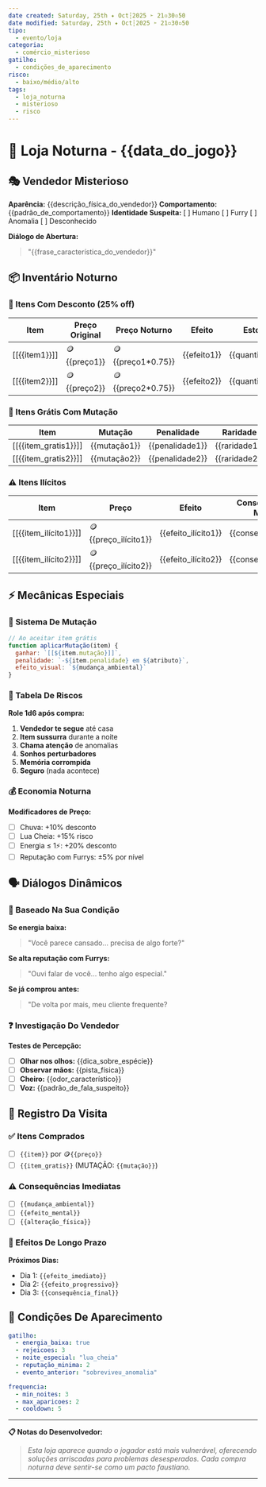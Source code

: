```yaml
---
date created: Saturday, 25th ✦ Oct┆2025 ➣ 21▫30▫50
date modified: Saturday, 25th ✦ Oct┆2025 ➣ 21▫30▫50
tipo:
  - evento/loja
categoria:
  - comércio_misterioso
gatilho:
  - condições_de_aparecimento
risco:
  - baixo/médio/alto
tags:
  - loja_noturna
  - misterioso
  - risco
---
```


# 🏪 Loja Noturna - {{data_do_jogo}}

## 🎭 Vendedor Misterioso
**Aparência:** {{descrição_física_do_vendedor}}
**Comportamento:** {{padrão_de_comportamento}}
**Identidade Suspeita:** [ ] Humano [ ] Furry [ ] Anomalia [ ] Desconhecido

**Diálogo de Abertura:**
> "{{frase_característica_do_vendedor}}"

## 📦 Inventário Noturno

### 🛒 Itens Com Desconto (25% off)
| Item | Preço Original | Preço Noturno | Efeito | Estoque |
|------|----------------|---------------|--------|---------|
| [[{{item1}}]] | 🪙{{preço1}} | 🪙{{preço1*0.75}} | {{efeito1}} | {{quantidade1}} |
| [[{{item2}}]] | 🪙{{preço2}} | 🪙{{preço2*0.75}} | {{efeito2}} | {{quantidade2}} |

### 🎁 Itens Grátis Com **Mutação**
| Item | Mutação | Penalidade | Raridade |
|------|---------|------------|----------|
| [[{{item_gratis1}}]] | {{mutação1}} | {{penalidade1}} | {{raridade1}} |
| [[{{item_gratis2}}]] | {{mutação2}} | {{penalidade2}} | {{raridade2}} |

### ⚠️ Itens Ilícitos
| Item | Preço | Efeito | Consequência Moral |
|------|-------|--------|-------------------|
| [[{{item_ilícito1}}]] | 🪙{{preço_ilícito1}} | {{efeito_ilícito1}} | {{consequência1}} |
| [[{{item_ilícito2}}]] | 🪙{{preço_ilícito2}} | {{efeito_ilícito2}} | {{consequência2}} |

## ⚡ Mecânicas Especiais

### 🔮 Sistema De Mutação
```javascript
// Ao aceitar item grátis
function aplicarMutação(item) {
  ganhar: `[[${item.mutação}]]`,
  penalidade: `-${item.penalidade} em ${atributo}`,
  efeito_visual: `${mudança_ambiental}`
}
```


### 🎲 Tabela De Riscos
**Role 1d6 após compra:**
1. **Vendedor te segue** até casa
2. **Item sussurra** durante a noite
3. **Chama atenção** de anomalias
4. **Sonhos perturbadores**
5. **Memória corrompida**
6. **Seguro** (nada acontece)

### 💰 Economia Noturna
**Modificadores de Preço:**
- [ ] Chuva: +10% desconto
- [ ] Lua Cheia: +15% risco
- [ ] Energia ≤ 1⚡: +20% desconto
- [ ] Reputação com Furrys: ±5% por nível

## 🗣️ Diálogos Dinâmicos

### 💬 Baseado Na Sua Condição
**Se energia baixa:**
> "Você parece cansado... precisa de algo forte?"

**Se alta reputação com Furrys:**
> "Ouvi falar de você... tenho algo especial."

**Se já comprou antes:**
> "De volta por mais, meu cliente frequente?

### ❓ Investigação Do Vendedor
**Testes de Percepção:**
- [ ] **Olhar nos olhos:** {{dica_sobre_espécie}}
- [ ] **Observar mãos:** {{pista_física}}
- [ ] **Cheiro:** {{odor_característico}}
- [ ] **Voz:** {{padrão_de_fala_suspeito}}

## 📝 Registro Da Visita

### ✅ Itens Comprados
- [ ] `{{item}}` por 🪙`{{preço}}`
- [ ] `{{item_gratis}}` (MUTAÇÃO: `{{mutação}}`)

### ⚠️ Consequências Imediatas
- [ ] `{{mudança_ambiental}}`
- [ ] `{{efeito_mental}}`
- [ ] `{{alteração_física}}`

### 🔮 Efeitos De Longo Prazo
**Próximos Dias:**
- Dia 1: `{{efeito_imediato}}`
- Dia 2: `{{efeito_progressivo}}`
- Dia 3: `{{consequência_final}}`

## 🎯 Condições De Aparecimento
```yaml
gatilho:
  - energia_baixa: true
  - rejeicoes: 3
  - noite_especial: "lua_cheia"
  - reputação_minima: 2
  - evento_anterior: "sobreviveu_anomalia"

frequencia:
  - min_noites: 3
  - max_aparicoes: 2
  - cooldown: 5
```

---

**📋 Notas do Desenvolvedor:**
> *Esta loja aparece quando o jogador está mais vulnerável, oferecendo soluções arriscadas para problemas desesperados. Cada compra noturna deve sentir-se como um pacto faustiano.*
---